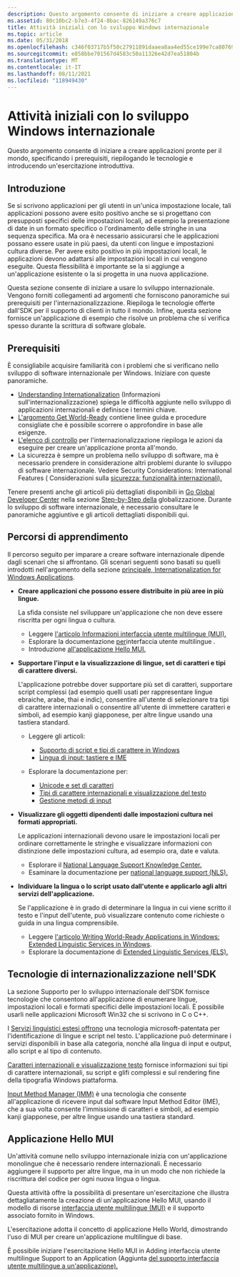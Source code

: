 ```yaml
---
description: Questo argomento consente di iniziare a creare applicazioni pronte per il mondo, specificando i prerequisiti, riepilogando le tecnologie e introducendo un'esercitazione introduttiva.
ms.assetid: 80c10bc2-b7e3-4f24-8bac-826149a376c7
title: Attività iniziali con lo sviluppo Windows internazionale
ms.topic: article
ms.date: 05/31/2018
ms.openlocfilehash: c346f03717b5f50c27911891daaea8aa4ed55ce199e7ca807690d2f3185d8114
ms.sourcegitcommit: e858bbe701567d4583c50a11326e42d7ea51804b
ms.translationtype: MT
ms.contentlocale: it-IT
ms.lasthandoff: 08/11/2021
ms.locfileid: "118949430"
---
```

# <a name="getting-started-with-international-windows-development"></a>Attività iniziali con lo sviluppo Windows internazionale

Questo argomento consente di iniziare a creare applicazioni pronte per il mondo, specificando i prerequisiti, riepilogando le tecnologie e introducendo un'esercitazione introduttiva.

## <a name="getting-started"></a>Introduzione

Se si scrivono applicazioni per gli utenti in un'unica impostazione locale, tali applicazioni possono avere esito positivo anche se si progettano con presupposti specifici delle impostazioni locali, ad esempio la presentazione di date in un formato specifico o l'ordinamento delle stringhe in una sequenza specifica. Ma ora è necessario assicurarsi che le applicazioni possano essere usate in più paesi, da utenti con lingue e impostazioni cultura diverse. Per avere esito positivo in più impostazioni locali, le applicazioni devono adattarsi alle impostazioni locali in cui vengono eseguite. Questa flessibilità è importante se la si aggiunge a un'applicazione esistente o la si progetta in una nuova applicazione.

Questa sezione consente di iniziare a usare lo sviluppo internazionale. Vengono forniti collegamenti ad argomenti che forniscono panoramiche sui prerequisiti per l'internazionalizzazione. Riepiloga le tecnologie offerte dall'SDK per il supporto di clienti in tutto il mondo. Infine, questa sezione fornisce un'applicazione di esempio che risolve un problema che si verifica spesso durante la scrittura di software globale.

## <a name="prerequisites"></a>Prerequisiti

È consigliabile acquisire familiarità con i problemi che si verificano nello sviluppo di software internazionale per Windows. Iniziare con queste panoramiche.

-   [Understanding Internationalization](understanding-internationalization.md) (Informazioni sull'internazionalizzazione) spiega le difficoltà aggiunte nello sviluppo di applicazioni internazionali e definisce i termini chiave.
-   [L'argomento Get World-Ready](https://msdn.microsoft.com/goglobal/bb895995.aspx) contiene linee guida e procedure consigliate che è possibile scorrere o approfondire in base alle esigenze.
-   [L'elenco di controllo](internationalization-checklist.md) per l'internazionalizzazione riepiloga le azioni da eseguire per creare un'applicazione pronta all'mondo.
-   La sicurezza è sempre un problema nello sviluppo di software, ma è necessario prendere in considerazione altri problemi durante lo sviluppo di software internazionale. Vedere Security Considerations: International Features ( Considerazioni sulla [sicurezza: funzionalità internazionali).](security-considerations--international-features.md)

Tenere presenti anche gli articoli più dettagliati disponibili in [Go Global Developer Center](https://msdn.microsoft.com/globalization/mt613165) nella sezione [Step-by-Step della](https://msdn.microsoft.com/globalization/mt642951) globalizzazione. Durante lo sviluppo di software internazionale, è necessario consultare le panoramiche aggiuntive e gli articoli dettagliati disponibili qui.

## <a name="learning-paths"></a>Percorsi di apprendimento

Il percorso seguito per imparare a creare software internazionale dipende dagli scenari che si affrontano. Gli scenari seguenti sono basati su quelli introdotti nell'argomento della sezione [principale, Internationalization for Windows Applications](international-support.md).

-   **Creare applicazioni che possono essere distribuite in più aree in più lingue.**

    La sfida consiste nel sviluppare un'applicazione che non deve essere riscritta per ogni lingua o cultura.

    -   Leggere [l'articolo Informazioni interfaccia utente multilingue (MUI).](./about-multilingual-user-interface.md)
    -   Esplorare la documentazione [per](multilingual-user-interface.md)interfaccia utente multilingue .
    -   Introduzione [all'applicazione Hello MUI.](#the-hello-mui-application)

-   **Supportare l'input e la visualizzazione di lingue, set di caratteri e tipi di carattere diversi.**

    L'applicazione potrebbe dover supportare più set di caratteri, supportare script complessi (ad esempio quelli usati per rappresentare lingue ebraiche, arabe, thai e indic), consentire all'utente di selezionare tra tipi di carattere internazionali o consentire all'utente di immettere caratteri e simboli, ad esempio kanji giapponese, per altre lingue usando una tastiera standard.

    -   Leggere gli articoli:

        -   [Supporto di script e tipi di carattere in Windows](https://msdn.microsoft.com/globalization/mt791278)
        -   [Lingua di input: tastiere e IME](https://msdn.microsoft.com/globalization/mt662332)

    -   Esplorare la documentazione per:

        -   [Unicode e set di caratteri](unicode-and-character-sets.md)
        -   [Tipi di carattere internazionali e visualizzazione del testo](international-fonts-and-text-display.md)
        -   [Gestione metodi di input](input-method-manager.md)

-   **Visualizzare gli oggetti dipendenti dalle impostazioni cultura nei formati appropriati.**

    Le applicazioni internazionali devono usare le impostazioni locali per ordinare correttamente le stringhe e visualizzare informazioni con distinzione delle impostazioni cultura, ad esempio ora, date e valuta.

    -   Esplorare il [National Language Support Knowledge Center.](./national-language-support-reference.md)
    -   Esaminare la documentazione per [national language support (NLS).](national-language-support.md)

-   **Individuare la lingua o lo script usato dall'utente e applicarlo agli altri servizi dell'applicazione.**

    Se l'applicazione è in grado di determinare la lingua in cui viene scritto il testo e l'input dell'utente, può visualizzare contenuto come richieste o guida in una lingua comprensibile.

    -   Leggere [l'articolo Writing World-Ready Applications in Windows: Extended Linguistic Services in Windows](./using-extended-linguistic-services.md).
    -   Esplorare la documentazione di [Extended Linguistic Services (ELS).](extended-linguistic-services.md)

## <a name="internationalization-technologies-in-the-sdk"></a>Tecnologie di internazionalizzazione nell'SDK

La sezione Supporto per lo sviluppo internazionale dell'SDK fornisce tecnologie che consentono all'applicazione di enumerare lingue, impostazioni locali e formati specifici delle impostazioni locali. È possibile usarli nelle applicazioni Microsoft Win32 che si scrivono in C o C++.

I [Servizi linguistici estesi offrono](extended-linguistic-services.md) una tecnologia microsoft-patentata per l'identificazione di lingue e script nel testo. L'applicazione può determinare i servizi disponibili in base alla categoria, nonché alla lingua di input e output, allo script e al tipo di contenuto.

[Caratteri internazionali e visualizzazione testo](international-fonts-and-text-display.md) fornisce informazioni sui tipi di carattere internazionali, su script e glifi complessi e sul rendering fine della tipografia Windows piattaforma.

[Input Method Manager (IMM)](input-method-manager.md) è una tecnologia che consente all'applicazione di ricevere input dal software Input Method Editor (IME), che a sua volta consente l'immissione di caratteri e simboli, ad esempio kanji giapponese, per altre lingue usando una tastiera standard.

## <a name="the-hello-mui-application"></a>Applicazione Hello MUI

Un'attività comune nello sviluppo internazionale inizia con un'applicazione monolingue che è necessario rendere internazionali. È necessario aggiungere il supporto per altre lingue, ma in un modo che non richiede la riscrittura del codice per ogni nuova lingua o lingua.

Questa attività offre la possibilità di presentare un'esercitazione che illustra dettagliatamente la creazione di un'applicazione Hello MUI, usando il modello di risorse [interfaccia utente multilingue (MUI)](multilingual-user-interface.md) e il supporto associato fornito in Windows.

L'esercitazione adotta il concetto di applicazione Hello World, dimostrando l'uso di MUI per creare un'applicazione multilingue di base.

È possibile iniziare l'esercitazione Hello MUI in Adding interfaccia utente multilingue Support to an Application (Aggiunta [del supporto interfaccia utente multilingue a un'applicazione).](creating-a-multilingual-user-interface-application.md)

 

 
